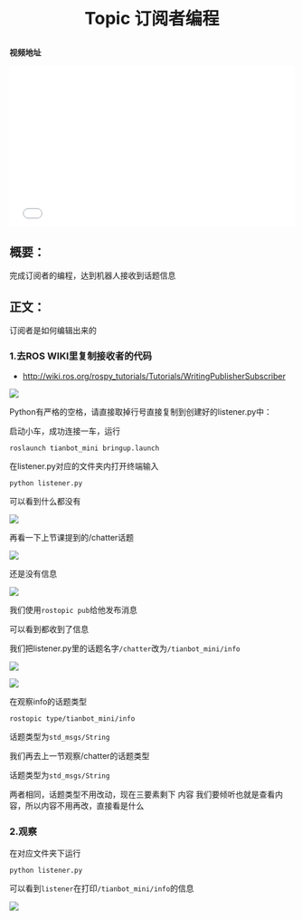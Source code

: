 <p style="font-size:30px ; font-weight:bolder; text-align:center">Topic 订阅者编程</p>

**视频地址**

<div style="position: relative; padding-bottom: 56.25%; height: 0;">
  <iframe src="//player.bilibili.com/player.html?aid=890454576&bvid=BV1WP4y1Y77R&cid=408073651&p=1&autoplay=0" frameborder="no" scrolling="no" 
    style="position: absolute; top: 0; left: 0; width: 100%; height: 100%;"></iframe>
</div>

## 概要：

完成订阅者的编程，达到机器人接收到话题信息

## 正文：

订阅者是如何编辑出来的
### 1.去ROS WIKI里复制接收者的代码

- http://wiki.ros.org/rospy_tutorials/Tutorials/WritingPublisherSubscriber

![](https://img.kancloud.cn/b8/ef/b8efb4c4889bf8f2aebad19118b228ee_1084x814.png)

Python有严格的空格，请直接取掉行号直接复制到创建好的listener.py中：

启动小车，成功连接一车，运行
```shell
roslaunch tianbot_mini bringup.launch
```

在listener.py对应的文件夹内打开终端输入
```shell
python listener.py
```

可以看到什么都没有

![](https://img.kancloud.cn/2c/02/2c0249ea4199277ed9c763943a281dc1_509x169.png)


再看一下上节课提到的/chatter话题

![](https://img.kancloud.cn/49/7f/497fbcb8931b0bceaa0ff2d4f7bc9819_558x109.png)

还是没有信息

![](https://img.kancloud.cn/df/05/df05b674cbb95d8890f5a98985434df2_738x399.png)

我们使用`rostopic pub`给他发布消息

可以看到都收到了信息

我们把listener.py里的话题名字`/chatter`改为`/tianbot_mini/info`

![](https://img.kancloud.cn/f4/4a/f44ad42264b10ee0e48bc07aa062e93c_835x487.png)

![](https://img.kancloud.cn/26/46/264655067f2c2fc549d016a3582ea1b5_941x526.png)

在观察info的话题类型

`rostopic type/tianbot_mini/info`

话题类型为`std_msgs/String`

我们再去上一节观察/chatter的话题类型

话题类型为`std_msgs/String`

两者相同，话题类型不用改动，现在三要素剩下 内容
我们要倾听也就是查看内容，所以内容不用再改，直接看是什么

### 2.观察

在对应文件夹下运行
```shell
python listener.py
```

可以看到`listener`在打印`/tianbot_mini/info`的信息

![](https://img.kancloud.cn/52/c1/52c19c24cfda1ee79fca390604d4b4d5_724x402.png)
